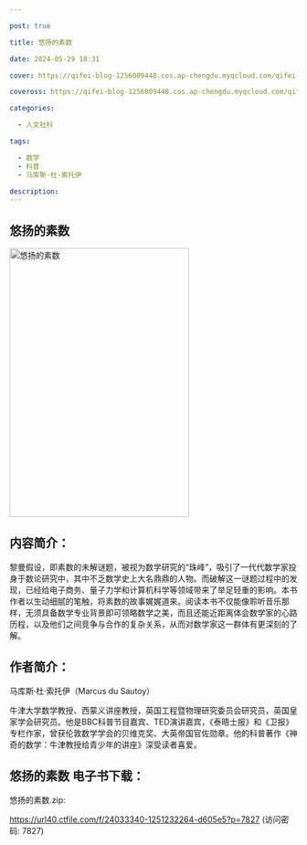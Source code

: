 ```yaml
---

post: true

title: 悠扬的素数

date: 2024-05-29 18:31

cover: https://qifei-blog-1256009448.cos.ap-chengdu.myqcloud.com/qifei-blog/653a78a4c458853aefb83607.jpg

coveross: https://qifei-blog-1256009448.cos.ap-chengdu.myqcloud.com/qifei-blog/653a78a4c458853aefb83607.jpg

categories:

  - 人文社科

tags:

  - 数学
  - 科普
  - 马库斯·杜·索托伊

description:
---
```


## 悠扬的素数
<img alt="悠扬的素数 " class="aligncenter loaded" data-was-processed="true" decoding="async" fetchpriority="high" height="471" src="https://qifei-blog-1256009448.cos.ap-chengdu.myqcloud.com/qifei-blog/653a78a4c458853aefb83607.jpg" style="cursor: zoom-in;" width="314"/>

## 内容简介：

黎曼假设，即素数的未解谜题，被视为数学研究的“珠峰”，吸引了一代代数学家投身于数论研究中，其中不乏数学史上大名鼎鼎的人物。而破解这一谜题过程中的发现，已经给电子商务、量子力学和计算机科学等领域带来了举足轻重的影响。本书作者以生动细腻的笔触，将素数的故事娓娓道来。阅读本书不仅能像聆听音乐那样，无须具备数学专业背景即可领略数学之美，而且还能近距离体会数学家的心路历程，以及他们之间竞争与合作的复杂关系，从而对数学家这一群体有更深刻的了解。

## 作者简介：

马库斯·杜·索托伊（Marcus du Sautoy）

牛津大学数学教授、西蒙义讲座教授，英国工程暨物理研究委员会研究员，英国皇 家学会研究员。他是BBC科普节目嘉宾、TED演讲嘉宾，《泰晤士报》和《卫报》专栏作家，曾获伦敦数学学会的贝维克奖、大英帝国官佐勋章。他的科普著作《神奇的数学：牛津教授给青少年的讲座》深受读者喜爱。

## 悠扬的素数 电子书下载：

悠扬的素数.zip: 

https://url40.ctfile.com/f/24033340-1251232264-d605e5?p=7827 (访问密码: 7827)
